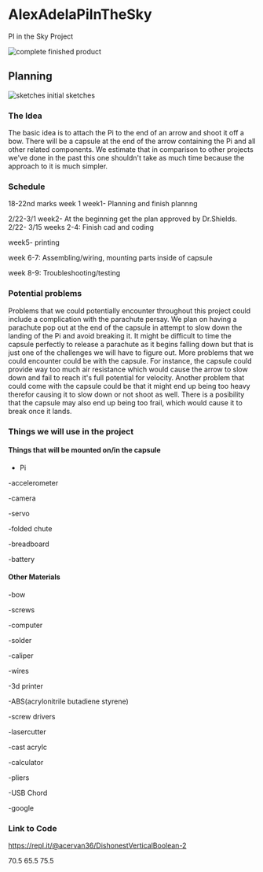 # AlexAdelaPiInTheSky
PI in the Sky Project

![complete](https://user-images.githubusercontent.com/43007393/59064449-449b6b00-8878-11e9-993a-5dc324c56a98.jpg)
finished product

## Planning 
 
![sketches](https://user-images.githubusercontent.com/43007393/59064450-45340180-8878-11e9-9eaa-b741c2ca0caf.jpg)
initial sketches

### The Idea
The basic idea is to attach the Pi to the end of an arrow and shoot it off a bow. There will be a capsule at the end of the arrow containing the Pi and all other related components. We estimate that in comparison to other projects we've done in the past this one shouldn't take as much time because the approach to it is much simpler. 

### Schedule 
18-22nd marks week 1
week1- Planning and finish plannng

2/22-3/1
week2- At the beginning get the plan approved by Dr.Shields. 
2/22- 3/15
weeks 2-4: Finish cad and coding 

week5- printing 

week 6-7: Assembling/wiring, mounting parts inside of capsule

week 8-9: Troubleshooting/testing



### Potential problems
Problems that we could potentially encounter throughout this project could include a complication with the parachute persay. We plan on having a parachute pop out at the end of the capsule in attempt to slow down the landing of the Pi and avoid breaking it. It might be difficult to time the capsule perfectly to release a parachute as it begins falling down but that is just one of the challenges we will have to figure out.  More problems that we could encounter could be with the capsule. For instance, the capsule could provide way too much air resistance which would cause the arrow to slow down and fail to reach it's full potential for velocity. Another problem that could come with the capsule could be that it might end up being too heavy therefor causing it to slow down or not shoot as well. There is a posibility that the capsule may also end up being too frail, which would cause it to break once it lands.

### Things we will use in the project
#### Things that will be mounted on/in the capsule 
- Pi

-accelerometer

-camera

-servo

-folded chute

-breadboard

-battery

#### Other Materials
-bow

-screws

-computer 

-solder 

-caliper 

-wires

-3d printer

-ABS(acrylonitrile butadiene styrene)

-screw drivers

-lasercutter 

-cast acrylc

-calculator

-pliers

-USB Chord

-google

### Link to Code

https://repl.it/@acervan36/DishonestVerticalBoolean-2


 70.5
 65.5
 75.5


